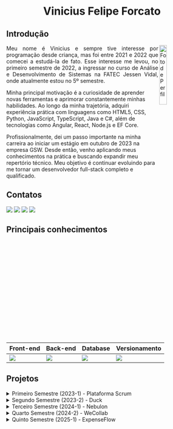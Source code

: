 <h1 align="center">Vinicius Felipe Forcato</h1>

## Introdução
<div style="display: inline_block">
  <img align="right" src="https://images.weserv.nl/?url=https://github.com/nininhosam.png?h=300&w=300&fit=cover&mask=circle" alt="Foto de Perfil" height="20%" width="20%">
</div>
<p align="justify">
Meu nome é Vinicius e sempre tive interesse por programação desde criança, mas foi entre 2021 e 2022 que comecei a estudá-la de fato. Esse interesse me levou, no primeiro semestre de 2022, a ingressar no curso de Análise e Desenvolvimento de Sistemas na FATEC Jessen Vidal, onde atualmente estou no 5º semestre.

Minha principal motivação é a curiosidade de aprender novas ferramentas e aprimorar constantemente minhas habilidades. Ao longo da minha trajetória, adquiri experiência prática com linguagens como HTML5, CSS, Python, JavaScript, TypeScript, Java e C#, além de tecnologias como Angular, React, Node.js e EF Core.

Profissionalmente, dei um passo importante na minha carreira ao iniciar um estágio em outubro de 2023 na empresa GSW. Desde então, venho aplicando meus conhecimentos na prática e buscando expandir meu repertório técnico. Meu objetivo é continuar evoluindo para me tornar um desenvolvedor full-stack completo e qualificado.
</p>

## Contatos
<a href="https://github.com/nininhosam" target="_blank"><img src="https://img.shields.io/badge/-Github-100000?style=for-the-badge&logo=github&logoColor=white" target="_blank"></a>
<a href="https://www.linkedin.com/in/vinícius-felipe-forcato-789462268" target="_blank"><img src="https://img.shields.io/badge/-LinkedIn-%230077B5?style=for-the-badge&logo=linkedin&logoColor=white" target="_blank"></a>
<a href="https://www.instagram.com/nao_sou_felps/" target="_blank"><img src="https://img.shields.io/badge/-Instagram-%23E4405F?style=for-the-badge&logo=instagram&logoColor=white" target="_blank"></a>
<a href = "mailto:viniciusforcato@gmail.com"><img src="https://img.shields.io/badge/Gmail-D14836?style=for-the-badge&logo=gmail&logoColor=white" target="_blank"></a>

## Principais conhecimentos

| Front-end | Back-end | Database | Versionamento |
|-------------|-------------|-------------------|-------------|
| <img src="https://skillicons.dev/icons?i=html,css,js,ts,react,angular,tailwind"/> | <img src="https://skillicons.dev/icons?i=nodejs,sequelize,cs"/> | <img src="https://skillicons.dev/icons?i=mysql,mongodb"/> | <img src="https://skillicons.dev/icons?i=git,github"/> |

## Projetos
<details> 
  <summary>Primeiro Semestre (2023-1) - Plataforma Scrum</summary>

O projeto [Plataforma Scrum](https://github.com/byte-boost/plataforma-scrum) desenvolvido no primeiro semestre do curso teve como empresa parceira a própria FATEC, sob a orientação do professor Antônio Egydio.

O problema apresentado consistia na dificuldade de compreensão e aplicação dos processos e artefatos da metodologia ágil Scrum. Muitos alunos e profissionais da área de tecnologia enfrentam desafios ao tentar estruturar projetos seguindo esse framework, seja por falta de referências bem organizadas, exemplos práticos ou materiais acessíveis que expliquem sua aplicação no dia a dia.

Como solução, minha equipe desenvolveu um sistema web didático e interativo voltado para o ensino do Scrum. O sistema apresenta todos os processos e artefatos dessa metodologia, com conceitos bem fundamentados, referências teóricas e exemplos práticos para facilitar o aprendizado. Além disso, conta com formulários de avaliação para medir a compreensão dos usuários.

#### Tecnologias
<img src="https://skillicons.dev/icons?i=html,css,js,python,bootstrap,flask"/>

* html, css - Linguagens de marcação utilizadas no front-end
* bootstrap - Framework de frontend para design no front-end
* javascript - Linguagem de programação utilizada para funções no front-end
* python, flask - Linguagem de programação e framework utilizados para estruturação do website no front-end

#### Contribuições pessoais
Neste projeto, atuei como desenvolvedor, sendo responsável pela estruturação das páginas no frontend como: template utilizando flask, e implementação da busca de informações para as seções "Metodologia" e "Dev Team". Desenvolvi funcionalidades como tooltips, ocultação da barra de navegação e redirecionamento no glossário. Para isso eu utilizei apenas das linguagens de marcação HTML e CSS (com auxilio do framework bootstrap), e para programação, apenas JavaScript. 

Além disso, trabalhei na estilização e animação de elementos, incluindo os botões da página inicial e o modo escuro do site, também com HTML e CSS. Nos estágios finais do projeto, também participei da tradução do conteúdo para o inglês, permitindo a disponibilização de uma versão bilíngue da plataforma.

#### Hard Skills

| Hard Skill | Nivel de Proficiência | 
|-------------|-------------|
| HTML | Consigo ensinar |
| CSS | Consigo ensinar |
| Bootstrap | Consigo ensinar |
| Python/Flask | Uso com autonomia |
| JavaScript | Consigo ensinar |
| Git/GitHub | Consigo ensinar |

#### Soft Skills
Durante o desenvolvimento do projeto, utilizei minha habilidade de comunicação ao sugerir a criação do glossário, uma página dedicada à explicação de termos técnicos utilizados no sistema. Expliquei ao time a importância desse recurso para a acessibilidade e compreensão do conteúdo pelos usuários, além de propor a funcionalidade de redirecionamento para facilitar a navegação.

Além disso, exerci trabalho em equipe e mentoria ao auxiliar outros membros na adaptação ao template do Flask. Compartilhei boas práticas para a estruturação das páginas e ofereci suporte na estilização responsiva, garantindo que o sistema fosse visualmente consistente e funcional em diferentes dispositivos.

</details>

<details> 
  <summary>Segundo Semestre (2023-2) - Duck</summary>

O projeto [Duck](https://github.com/Byte-Boost/Duck) desenvolvido no segundo semestre do curso teve como empresa parceira a própria FATEC, sob a orientação do professor Giuliano Bertoti.

O problema apresentado consistia na dificuldade de processar rapidamente documentos para extrair informações específicas de maneira dinâmica e em tempo real. Empresas e profissionais frequentemente precisam analisar relatórios ou planilhas extensas, demandando uma solução que permita realizar consultas sem a necessidade de memorizar ou armazenar dados, otimizando processos como análise de vendas e elaboração de relatórios.

Como solução, minha equipe desenvolveu uma aplicação desktop em Java que utiliza inteligência artificial, e permite o usuário a extrair informações automaticamente de documentos nos formatos PDF ou TXT. A aplicação visa simplificar e acelerar o processo de análise de conteúdo, aumentando a produtividade em estudos e pesquisas.

#### Tecnologias
<img src="https://skillicons.dev/icons?i=css,java,mysql,gradle"/>

* css - Linguagem de marcação utilizada no front-end
* java - Linguagem de programação utilizada para fazer a aplicação inteira,
* mysql - Banco de dados utilizado para guardar as informações da aplicação
* gradle - Ferramenta para automação de compilação do projeto permitindo a conexão dos repositorios do frontend e do backend de forma fluida.

#### Contribuições pessoais
Neste projeto, atuei como desenvolvedor, e fui responsável pela página de registro da aplicação, utilizando o framework JavaFx para garantir uma interface intuitiva e agradável.
No backend, desenvolvi também em java, o método de envio de emails utilizando a biblioteca JavaMail, permitindo funcionalidades como notificações de registro e recuperação de credenciais. 

Ainda com Java, implementei a criptografia de senha com hash para garantir a segurança dos dados dos usuários no banco de dados e também implementei a função de troca de senha, permitindo que os usuários atualizassem suas credenciais com uma simples confirmação por email.

#### Hard Skills

| Hard Skill | Nivel de Proficiência | 
|-------------|-------------|
| CSS | Consigo ensinar |
| Java | Uso com autonomia |
| Gradle | Uso com autonomia |
| MySQL | Consigo ensinar |
| JavaMail | Uso com autonomia |
| Git/GitHub | Consigo ensinar |

#### Soft Skills
Durante o desenvolvimento do sistema, utilizei minha proatividade e foco em segurança ao identificar necessidade de proteger informações sensíveis, como chaves de API, credênciais de email, e credênciais do banco de dados. Propus à equipe a adoção de variáveis de ambiente e arquivos de configuração, e liderei a implementação dessa prática, reforçando a comunicação assertiva para conscientizar o time sobre os riscos e benefícios envolvidos.

Além disso, demonstrei ptensamento crítico ao perceber a necessidade de proteger as credenciais dos usuários. Propus e implementei a criptografia de senhas com hash, evitando o armazenamento inseguro de dados e contribuindo ativamente para a segurança do sistema.

</details>

<details> 
  <summary>Terceiro Semestre (2024-1) - Nebulon</summary>

O projeto [Nebulon](https://github.com/Byte-Boost/Nebulon), desenvolvido durante o terceiro semestre do curso, teve como empresa parceira a PRO4TECH.

O problema apresentado consistia na dificuldade de muitos profissionais e organizações em organizar, registrar e visualizar informações relacionadas aos processos de venda, como o cadastro de clientes, produtos e o acompanhamento do desempenho dos vendedores. A ausência de uma plataforma centralizada dificultava o controle eficiente dessas operações, comprometendo a agilidade no registro de vendas, a análise do desempenho individual e coletivo dos vendedores, e a identificação de novos clientes.

Como solução, minha equipe desenvolveu uma plataforma web inovadora, com uma interface amigável e adaptável, que oferece diversas ferramentas de visualização e análise de dados. O sistema foi projetado para garantir alta performance, segurança e escalabilidade, promovendo uma experiência de usuário excepcional. Além disso, o desenvolvimento do projeto contribuiu para o fortalecimento das competências técnicas dos integrantes, com foco em programação orientada a objetos e na aplicação da metodologia Ágil Scrum.

#### Tecnologias
<img src="https://skillicons.dev/icons?i=html,css,javascript,nodejs,typescript,react,nextjs,tailwind,mysql,express,sequelize"/>

* html, css, tailwind - Linguagens de marcação e framework utilizados no front-end para construção e estilização das páginas
* typescript, react - Linguagem de programação e biblioteca utilizadas no front-end para criação de componentes reutilizáveis
* javascript, nodejs - Linguagem de programação e ambiente de execução utilizados para construir o back-end
* express - Framework utilizado no back-end para estruturar as rotas e facilitar a criação da API REST
* sequelize, mysql - ORM e sistema gerenciador de banco de dados utilizados para modelagem, manipulação e persistência dos dados da aplicação

#### Contribuições pessoais
Neste projeto, atuei como desenvolvedor, sendo responsável pela estruturação e inicialização do back-end utilizando Node.js, Express e Sequelize, garantindo a configuração adequada do ambiente para o correto funcionamento da aplicação.

Implementei os CRUDs (Create, Read, Update, Delete) para as entidades de clientes e produtos, assegurando operações completas e seguras no banco de dados MySQL.

No front-end, que foi desenvolvido com TypeScript, React, e Tailwind, desenvolvi funcionalidades importantes, como o filtro para tabelas, que permite aos usuários localizar rapidamente registros específicos, e o popup de notificação, responsável por informar o sucesso ou falha das operações de forma intuitiva.

Também fui responsável pelo tratamento e validação de CPF e CNPJ nos formulários do front-end, assegurando a integridade e a conformidade dos dados inseridos pelos usuários.

Além disso, implementei a tabela de vendedores, facilitando a visualização e gestão dessa equipe, e desenvolvi o scoreboard, um painel com a pontuação dos usuários baseada no volume de vendas, promovendo um ambiente de competição saudável e incentivando o desempenho da equipe.

#### Hard Skills

| Hard Skill | Nivel de Proficiência | 
|-------------|-------------|
| HTML | Consigo ensinar |
| CSS | Consigo ensinar |
| Tailwind | Consigo ensinar |
| JavaScript | Consigo ensinar |
| Node.js | Consigo ensinar |
| Express | Consigo ensinar |
| Sequelize | Consigo ensinar |
| MySQL | Consigo ensinar |
| TypeScript | Consigo ensinar |
| React | Consigo ensinar |
| Git/GitHub | Consigo ensinar |

#### Soft Skills
Durante o desenvolvimento do projeto, utilizei minhas habilidades de comunicação para sugerir a implementação da validação de CPF e CNPJ nos formulários, garantindo maior qualidade e confiabilidade dos dados coletados.

Também propus a criação do scoreboard como uma ferramenta de incentivo, visando aumentar o engajamento dos usuários por meio da pontuação baseada nas vendas.

Além disso, atuei como mentor, demonstrando trabalho em equipe, ao ajudar meu time a se familiarizar com as tecnologias Express e Sequelize, compartilhando conhecimentos e boas práticas para acelerar o desenvolvimento do backend.

</details>

<details> 
  <summary>Quarto Semestre (2024-2) - WeCollab</summary>

O projeto [WeCollab](https://github.com/Byte-Boost/WeCollab), desenvolvido no terceiro semestre do curso, teve como empresa parceira a JJM LOG.

O problema apresentado consistia na dificuldade enfrentada por empresas em centralizar a comunicação interna e a gestão de solicitações, documentos e informações de desempenho. A ausência de um sistema unificado dificultava o acompanhamento do fluxo de demandas entre setores, resultando em processos fragmentados e falhas na comunicação.

Como solução, minha equipe desenvolveu o WeCollab, uma plataforma web integrada que organiza a gestão de tickets, promove o compartilhamento de documentos de forma segura e estruturada, e disponibiliza indicadores de desempenho por meio de dashboards. Dessa forma, contribuímos para a melhoria da colaboração entre setores e para a eficiência operacional, oferecendo um ambiente digital centralizado para comunicação e gestão interna.

#### Tecnologias
<img src="https://skillicons.dev/icons?i=html,css,javascript,nodejs,typescript,react,nextjs,tailwind,mysql,express,sequelize"/>

* html, css, tailwind - Linguagens de marcação e framework utilizados no front-end para construção e estilização das páginas
* typescript, react - Linguagem de programação e biblioteca utilizadas no front-end para criação de componentes reutilizáveis
* javascript, nodejs - Linguagem de programação e ambiente de execução utilizados para construir o back-end
* express - Framework utilizado no back-end para estruturar as rotas e facilitar a criação da API REST
* sequelize, mysql - ORM e sistema gerenciador de banco de dados utilizados para modelagem, manipulação e persistência dos dados da aplicação

#### Contribuições pessoais
Neste projeto, atuei como desenvolvedor, sendo responsável pela estruturação e inicialização do backend utilizando Node.js com Express, bem como pela definição e implementação das rotas relacionadas ao módulo de tickets. Além disso, desenvolvi funcionalidades importantes como o pop-up para visualização e criação de tickets, bem como o sistema de comentários associado a cada um deles, utilizando TypeScript no frontend com React.

Implementei também as funções de pesquisa de usuários e os filtros dinâmicos para tickets, otimizando a busca e a gestão das solicitações na plataforma. No backend, além das rotas, implementei opções para alteração de senha e controle de autenticação.

Por fim, fui responsável pela construção de componentes relacionados a paginação das listagens, bem como pelos cálculos de indicadores exibidos no dashboard, possibilitando uma visão consolidada do desempenho da empresa. Para a estilização da interface, utilizei HTML, CSS e Tailwind CSS, garantindo um design responsivo e funcional.

#### Hard Skills

| Hard Skill | Nivel de Proficiência | 
|-------------|-------------|
| HTML | Consigo ensinar |
| CSS | Consigo ensinar |
| Tailwind | Consigo ensinar |
| JavaScript | Consigo ensinar |
| Node.js | Consigo ensinar |
| Express | Consigo ensinar |
| Sequelize | Consigo ensinar |
| MySQL | Consigo ensinar |
| TypeScript | Consigo ensinar |
| React | Consigo ensinar |
| Git/GitHub | Consigo ensinar |

#### Soft Skills
Durante o desenvolvimento do projeto, utilizei minhas habilidades de comunicação e pensamento crítico ao sugerir e convencer minha equipe a implementar o fluxo de encaminhamento de tickets, permitindo que as solicitações pudessem ser repassadas entre diferentes setores de forma mais eficiente, alinhando o sistema às necessidades reais da empresa.

Além disso, demonstrei colaboração e proatividade ao criar comandos de desenvolvimento, que facilitaram a rotina do time e otimizaram o processo de implementação das funcionalidades.

Por fim, exerci trabalho em equipe e apoio à liderança, auxiliando o Scrum Master no acompanhamento das tarefas, contribuindo para a organização do backlog e garantindo que as entregas fossem concluídas dentro do prazo estabelecido.

</details>

<details> 
  <summary>Quinto Semestre (2025-1) - ExpenseFlow</summary>

O projeto [ExpenseFlow](https://github.com/Byte-Boost/ExpenseFlow) desenvolvido no quinto semestre do curso teve como empresa parceira a GSW.

O problema apresentado consistia na necessidade de uma solução prática para o gerenciamento de reembolsos corporativos, facilitando a solicitação, acompanhamento e aprovação dessas despesas.

Como solução, minha equipe desenvolveu um aplicativo móvel intuitivo para requisição e controle de reembolsos, com funcionalidades como listagem filtrada por status e mês, criação de solicitações com anexos e seleção de projetos. Além disso, foi criada uma interface web administrativa para a gestão de usuários e projetos.

#### Tecnologias
<img src="https://skillicons.dev/icons?i=html,css,javascript,nodejs,typescript,react,nextjs,tailwind,mysql,express,sequelize,mongodb"/>

* HTML, CSS, Tailwind – Linguagens de marcação e framework utilizados na interface web para construção e estilização das páginas administrativas.
* TypeScript, React – Linguagem de programação e biblioteca utilizadas na interface web para criação de componentes reutilizáveis.
* React Native, Expo – Biblioteca e ferramenta utilizadas para o desenvolvimento do aplicativo mobile, garantindo uma experiência nativa e otimizada.
* JavaScript, Node.js – Linguagem de programação e ambiente de execução utilizados para construir o back-end.
* Express – Framework utilizado no back-end para estruturar as rotas e facilitar a criação da API REST.
* Sequelize, MySQL – ORM e sistema gerenciador de banco de dados utilizados para modelagem, manipulação e persistência dos dados da aplicação.
* Mongoose, MongoDB – ODM e banco de dados NoSQL utilizados para armazenar dados não relacionais, oferecendo flexibilidade na modelagem de informações.

#### Contribuições pessoais
Neste projeto, atuei como desenvolvedor e Scrum Master. Como desenvolvedor, fui responsável pela estruturação do back-end e da maior parte do front-end web. No back-end, desenvolvi rotas para listagem de reembolsos, autenticação de usuários, middleware de autenticação e autorização, além da implementação do MongoDB com Mongoose para armazenar preferências de projetos. Também criei funcionalidades como adição e remoção de usuários, atualização de preferências e definição de roles administrativas.

No front-end web, construí praticamente todas as páginas: listagem, criação, edição e remoção de usuários, projetos e reembolsos, além do website em si, com a página de login e restrições de acesso exclusivas para administradores.

Como Scrum Master, fui responsável por criar e atribuir tarefas, acompanhar o burndown e garantir que as entregas fossem feitas no prazo, utilizando Trello e Excel para organização e controle do desenvolvimento.

#### Hard Skills

| Hard Skill | Nivel de Proficiência | 
|-------------|-------------|
| HTML | Consigo ensinar |
| CSS | Consigo ensinar |
| Tailwind | Consigo ensinar |
| JavaScript | Consigo ensinar |
| Node.js | Consigo ensinar |
| Express | Consigo ensinar |
| Sequelize | Consigo ensinar |
| MySQL | Consigo ensinar |
| TypeScript | Consigo ensinar |
| React | Consigo ensinar |
| React Native | Uso com autonomia |
| Expo | Uso com autonomia |
| Mongoose | Consigo ensinar |
| MongoDb | Consigo ensinar |
| Git/GitHub | Consigo ensinar |

#### Soft Skills
Durante o desenvolvimento deste projeto, exerci fortemente minhas habilidades de liderança, organização e comunicação ao atuar como Scrum Master. Fui responsável por criar, distribuir e acompanhar as tarefas, garantir a manutenção do burndown e assegurar que as entregas fossem realizadas dentro dos prazos estabelecidos. Para isso, utilizei ferramentas como Trello e Excel, promovendo uma gestão clara e eficiente do progresso do time.

Além disso, precisei usar minha capacidade de solução de problemas e proatividade para ajustar o planejamento sempre que surgiam imprevistos ou mudanças de escopo, garantindo que o time se mantivesse focado e produtivo.

Por fim, exercitei trabalho em equipe e empatia, apoiando os colegas no desenvolvimento das funcionalidades e na superação de eventuais dificuldades técnicas, sempre buscando manter um ambiente colaborativo e positivo.

</details>
